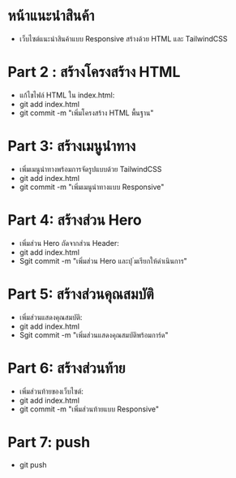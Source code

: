 # หน้าแนะนําสินค้า 
- เว็บไซต์แนะนําสินค้าแบบ Responsive สร้างด้วย HTML และ TailwindCSS 
# Part 2 : สร้างโครงสร้าง HTML
- แก้ไขไฟล์  HTML ใน index.html:
- git add index.html
- git commit -m "เพิ่มโครงสร้าง HTML พื้นฐาน"
# Part 3: สร้างเมนูนําทาง
- เพิ่มเมนูนําทางพร้อมการจัดรูปแบบด้วย TailwindCSS
- git add index.html
- git commit -m "เพิ่มเมนูนําทางแบบ Responsive"
# Part 4: สร้างส่วน Hero
- เพิ่มส่วน Hero ถัดจากส่วน Header:
- git add index.html
- Sgit commit -m "เพิ่มส่วน Hero และปุ ่มเรียกให้ดําเนินการ"
# Part 5: สร้างส่วนคุณสมบัติ
- เพิ่มส่วนแสดงคุณสมบัติ:
- git add index.html
- Sgit commit -m "เพิ่มส่วนแสดงคุณสมบัติพร้อมการ์ด"
# Part 6: สร้างส่วนท้าย
- เพิ่มส่วนท้ายของเว็บไซต์:
- git add index.html
- git commit -m "เพิ่มส่วนท้ายแบบ Responsive"
# Part 7: push
- git push